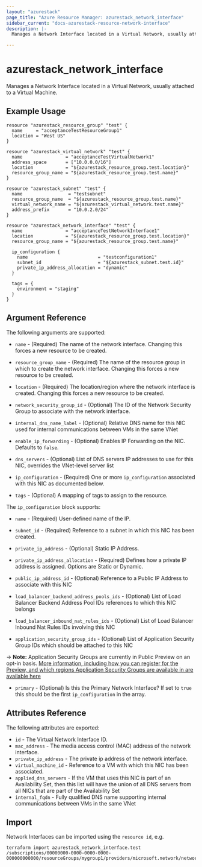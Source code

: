 ```yaml
---
layout: "azurestack"
page_title: "Azure Resource Manager: azurestack_network_interface"
sidebar_current: "docs-azurestack-resource-network-interface"
description: |-
  Manages a Network Interface located in a Virtual Network, usually attached to a Virtual Machine.

---
```


# azurestack_network_interface

Manages a Network Interface located in a Virtual Network, usually attached to a Virtual Machine.

## Example Usage

```hcl
resource "azurestack_resource_group" "test" {
  name     = "acceptanceTestResourceGroup1"
  location = "West US"
}

resource "azurestack_virtual_network" "test" {
  name                = "acceptanceTestVirtualNetwork1"
  address_space       = ["10.0.0.0/16"]
  location            = "${azurestack_resource_group.test.location}"
  resource_group_name = "${azurestack_resource_group.test.name}"
}

resource "azurestack_subnet" "test" {
  name                 = "testsubnet"
  resource_group_name  = "${azurestack_resource_group.test.name}"
  virtual_network_name = "${azurestack_virtual_network.test.name}"
  address_prefix       = "10.0.2.0/24"
}

resource "azurestack_network_interface" "test" {
  name                = "acceptanceTestNetworkInterface1"
  location            = "${azurestack_resource_group.test.location}"
  resource_group_name = "${azurestack_resource_group.test.name}"

  ip_configuration {
    name                          = "testconfiguration1"
    subnet_id                     = "${azurestack_subnet.test.id}"
    private_ip_address_allocation = "dynamic"
  }

  tags = {
    environment = "staging"
  }
}
```

## Argument Reference

The following arguments are supported:

* `name` - (Required) The name of the network interface. Changing this forces a new resource to be created.

* `resource_group_name` - (Required) The name of the resource group in which to create the network interface. Changing this forces a new resource to be created.

* `location` - (Required) The location/region where the network interface is created. Changing this forces a new resource to be created.

* `network_security_group_id` - (Optional) The ID of the Network Security Group to associate with the network interface.

* `internal_dns_name_label` - (Optional) Relative DNS name for this NIC used for internal communications between VMs in the same VNet

* `enable_ip_forwarding` - (Optional) Enables IP Forwarding on the NIC. Defaults to `false`.

* `dns_servers` - (Optional) List of DNS servers IP addresses to use for this NIC, overrides the VNet-level server list

* `ip_configuration` - (Required) One or more `ip_configuration` associated with this NIC as documented below.

* `tags` - (Optional) A mapping of tags to assign to the resource.

The `ip_configuration` block supports:

* `name` - (Required) User-defined name of the IP.

* `subnet_id` - (Required) Reference to a subnet in which this NIC has been created.

* `private_ip_address` - (Optional) Static IP Address.

* `private_ip_address_allocation` - (Required) Defines how a private IP address is assigned. Options are Static or Dynamic.

* `public_ip_address_id` - (Optional) Reference to a Public IP Address to associate with this NIC

* `load_balancer_backend_address_pools_ids` - (Optional) List of Load Balancer Backend Address Pool IDs references to which this NIC belongs

* `load_balancer_inbound_nat_rules_ids` - (Optional) List of Load Balancer Inbound Nat Rules IDs involving this NIC

* `application_security_group_ids` - (Optional) List of Application Security Group IDs which should be attached to this NIC

-> **Note:** Application Security Groups are currently in Public Preview on an opt-in basis. [More information, including how you can register for the Preview, and which regions Application Security Groups are available in are available here](https://docs.microsoft.com/en-us/azure/virtual-network/create-network-security-group-preview)

* `primary` - (Optional) Is this the Primary Network Interface? If set to `true` this should be the first `ip_configuration` in the array.

## Attributes Reference

The following attributes are exported:

* `id` - The Virtual Network Interface ID.
* `mac_address` - The media access control (MAC) address of the network interface.
* `private_ip_address` - The private ip address of the network interface.
* `virtual_machine_id` - Reference to a VM with which this NIC has been associated.
* `applied_dns_servers` - If the VM that uses this NIC is part of an Availability Set, then this list will have the union of all DNS servers from all NICs that are part of the Availability Set
* `internal_fqdn` - Fully qualified DNS name supporting internal communications between VMs in the same VNet

## Import

Network Interfaces can be imported using the `resource id`, e.g.

```shell
terraform import azurestack_network_interface.test /subscriptions/00000000-0000-0000-0000-000000000000/resourceGroups/mygroup1/providers/microsoft.network/networkInterfaces/nic1
```
